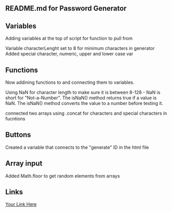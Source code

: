 ## README.md for Password Generator

## Variables
Adding variables at the top of script for function to pull from 

Variable characterLenght set to 8 for minimum characters in generator
Added special character, numeric, upper and lower case var

## Functions
Now addining functions to and connecting them to variables.

Using NaN for character length to make sure it is between 8-128 - NaN is short for "Not-a-Number". The isNaN() method returns true if a value is NaN. The isNaN() method converts the value to a number before testing it.

connected two arrays using .concat for characters and special characters in fucntions

## Buttons
Created a variable that connects to the "generate" ID in the html file


## Array input
Added Math.floor to get random elements from arrays

## Links
[Your Link Here]()
